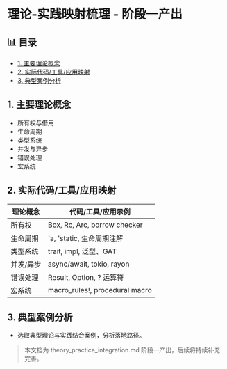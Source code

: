 ﻿# 理论-实践映射梳理 - 阶段一产出


## 📊 目录

- [1. 主要理论概念](#1-主要理论概念)
- [2. 实际代码/工具/应用映射](#2-实际代码工具应用映射)
- [3. 典型案例分析](#3-典型案例分析)


## 1. 主要理论概念

- 所有权与借用
- 生命周期
- 类型系统
- 并发与异步
- 错误处理
- 宏系统

## 2. 实际代码/工具/应用映射

| 理论概念   | 代码/工具/应用示例 |
|------------|-------------------|
| 所有权     | Box, Rc, Arc, borrow checker |
| 生命周期   | 'a, 'static, 生命周期注解 |
| 类型系统   | trait, impl, 泛型、GAT |
| 并发/异步  | async/await, tokio, rayon |
| 错误处理   | Result, Option, ? 运算符 |
| 宏系统     | macro_rules!, procedural macro |

## 3. 典型案例分析

- 选取典型理论与实践结合案例，分析落地路径。

> 本文档为 theory_practice_integration.md 阶段一产出，后续将持续补充完善。
